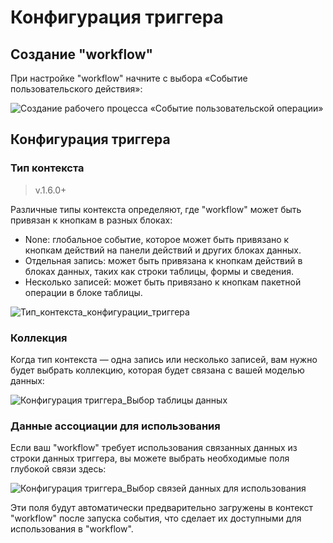# Конфигурация триггера

## Создание "workflow"

При настройке "workflow" начните с выбора «Событие пользовательского действия»:

![Создание рабочего процесса «Событие пользовательской операции»](https://static-docs.nocobase.com/20240509091820.png)

## Конфигурация триггера

### Тип контекста

> v.1.6.0+

Различные типы контекста определяют, где "workflow" может быть привязан к кнопкам в разных блоках:

* None: глобальное событие, которое может быть привязано к кнопкам действий на панели действий и других блоках данных.
* Отдельная запись: может быть привязана к кнопкам действий в блоках данных, таких как строки таблицы, формы и сведения.
* Несколько записей: может быть привязано к кнопкам пакетной операции в блоке таблицы.

![Тип_контекста_конфигурации_триггера](https://static-docs.nocobase.com/20250215135808.png)

### Коллекция

Когда тип контекста — одна запись или несколько записей, вам нужно будет выбрать коллекцию, которая будет связана с вашей моделью данных:

![Конфигурация триггера_Выбор таблицы данных](https://static-docs.nocobase.com/20240509150515.png)

### Данные ассоциации для использования

Если ваш "workflow" требует использования связанных данных из строки данных триггера, вы можете выбрать необходимые поля глубокой связи здесь:

![Конфигурация триггера_Выбор связей данных для использования](https://static-docs.nocobase.com/20240509154856.png)

Эти поля будут автоматически предварительно загружены в контекст "workflow" после запуска события, что сделает их доступными для использования в "workflow".
